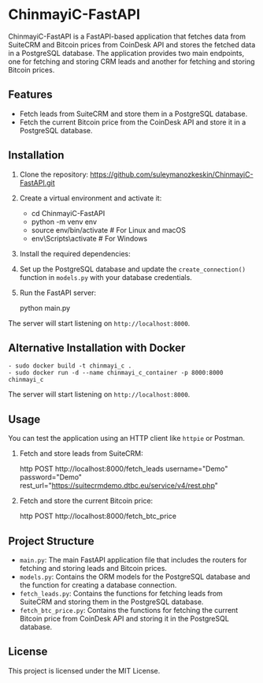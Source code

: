 # ChinmayiC-FastAPI

ChinmayiC-FastAPI is a FastAPI-based application that fetches data from SuiteCRM and Bitcoin prices from CoinDesk API and stores the fetched data in a PostgreSQL database. The application provides two main endpoints, one for fetching and storing CRM leads and another for fetching and storing Bitcoin prices.

## Features

- Fetch leads from SuiteCRM and store them in a PostgreSQL database.
- Fetch the current Bitcoin price from the CoinDesk API and store it in a PostgreSQL database.

## Installation

1. Clone the repository: https://github.com/suleymanozkeskin/ChinmayiC-FastAPI.git

2. Create a virtual environment and activate it:

   - cd ChinmayiC-FastAPI
   - python -m venv env
   - source env/bin/activate # For Linux and macOS
   - env\Scripts\activate # For Windows

3. Install the required dependencies:

4. Set up the PostgreSQL database and update the `create_connection()` function in `models.py` with your database credentials.

5. Run the FastAPI server:

    python main.py

The server will start listening on `http://localhost:8000`.

## Alternative Installation with Docker

    - sudo docker build -t chinmayi_c .
    - sudo docker run -d --name chinmayi_c_container -p 8000:8000 chinmayi_c
The server will start listening on `http://localhost:8000`.

## Usage

You can test the application using an HTTP client like `httpie` or Postman.

1. Fetch and store leads from SuiteCRM:

    http POST http://localhost:8000/fetch_leads username="Demo" password="Demo" rest_url="https://suitecrmdemo.dtbc.eu/service/v4/rest.php"

2. Fetch and store the current Bitcoin price:

    http POST http://localhost:8000/fetch_btc_price

## Project Structure

- `main.py`: The main FastAPI application file that includes the routers for fetching and storing leads and Bitcoin prices.
- `models.py`: Contains the ORM models for the PostgreSQL database and the function for creating a database connection.
- `fetch_leads.py`: Contains the functions for fetching leads from SuiteCRM and storing them in the PostgreSQL database.
- `fetch_btc_price.py`: Contains the functions for fetching the current Bitcoin price from CoinDesk API and storing it in the PostgreSQL database.

## License

This project is licensed under the MIT License.
